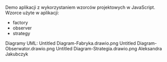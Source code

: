 Demo aplikacji z wykorzystaniem wzorców projektowych w JavaScript. 
Wzorce użyte w aplikacji: 
* factory
* observer
* strategy

Diagramy UML:
Untitled Diagram-Fabryka.drawio.png
Untitled Diagram-Obserwator.drawio.png
Untitled Diagram-Strategia.drawio.png
Aleksandra Jakubczyk